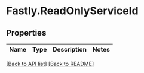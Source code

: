 # Fastly.ReadOnlyServiceId

## Properties

Name | Type | Description | Notes
------------ | ------------- | ------------- | -------------


[[Back to API list]](../../README.md#endpoints) [[Back to README]](../../README.md)
